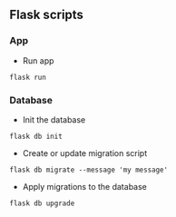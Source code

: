 ## Flask scripts

### App
- Run app
```
flask run
```

### Database
- Init the database
```
flask db init
```
- Create or update migration script
```
flask db migrate --message 'my message'
```
- Apply migrations to the database
```
flask db upgrade
```
